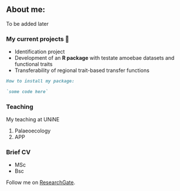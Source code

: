 ## About me:

To be added later

### My current projects 🌱

- Identification project
- Development of an **R package** with testate amoebae datasets and functional traits
- Transferability of regional trait-based transfer functions

```markdown
How to install my package:

`some code here`

```

### Teaching

My teaching at UNiNE

1. Palaeoecology
2. APP

### Brief CV

- MSc
- Bsc

Follow me on [ResearchGate](https://www.researchgate.net/profile/Elizaveta-Ermolaeva-2).

